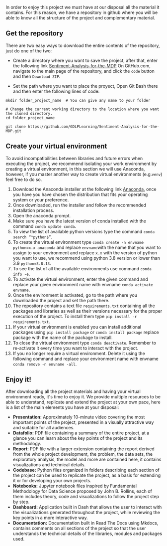 

In order to enjoy this project we must have at our disposal all the material it contains. 
For this reason, we have a repository in github where you will be able to know all the 
structure of the project and complementary material.

## Get the repository

There are two easy ways to download the entire contents of the repository, just do one of the two:

- Create a directory where you want to save the project, after that, enter the following link [Sentiment-Analysis-for-the-MDP](https://github.com/GDLPLearning/Sentiment-Analysis-for-the-MDP)
On GitHub.com, navigate to the main page of the repository, and click the `code` button and then `Download ZIP`.

- Set the path where you want to place the proyect, Open Git Bash there and then enter the following lines of code:


```
mkdir folder_project_name  # You can give any name to your folder

# Change the current working directory to the location where you want the cloned directory. 
cd folder_project_name  

git clone https://github.com/GDLPLearning/Sentiment-Analysis-for-the-MDP.git
```

## Create your virtual environment 

To avoid incompatibilities between libraries and future errors when executing the project, we recommend isolating your work 
environment by creating a virtual environment, in this section we will use Anaconda, however, if you master another way to 
create virtual environments (e.g.`venv`) feel free to do so. 

1. Download the Anaconda installer at the following link [Anaconda](https://www.anaconda.com/products/distribution), once you have 
you have chosen the distribution that fits your operating system or your preference.
2. Once downloaded, run the installer and follow the recommended installation process.
3. Open the anaconda prompt.
4. Make sure you have the latest version of conda installed with the command `conda update conda`.
5. To view the list of available python versions type the command `conda search “^python$”`.
9. To create the virtual environment type `conda create -n envname python=x.x anaconda` and replace `envname`with the name that you want to assign to your environment and replace `x.x` with the version of python you want to use, we recommend using python 3.8 version or lower than 3.9 `python=3.8.13`.
10. To see the list of all the available environments use command `conda info -e`.
11. To activate the virtual environment, enter the given command and replace your given environment name with envname `conda activate envname`.
12. Once the environment is activated, go to the path where you downloaded the project and set the path there.
13. The repository contains a text file `requirements.txt` containing all the packages and libraries as well as their versions necessary for the proper execution of the project. To install them type `pip install -r requirements.txt`.
14. If your virtual environment is enabled you can install additional packages using `pip install package` or `conda install package` replace package with the name of the package to install.
14. To close the virtual environment type `conda deactivate`. Remember to re-activate it every time you want to interact with the project. 
15. If you no longer require a virtual environment. Delete it using the following command and replace your environment name with envname `conda remove -n envname -all`.

## Enjoy it!
After downloading all the project materials and having your virtual environment ready, it's time to enjoy it. We provide multiple resources to be able to understand, replicate and extend the project at your own pace, here is a list of the main elements you have at your disposal:

- **Presentation:** Approximately 10-minute video covering the most important points of the project, presented in a visually attractive way and suitable for all audiences.
- **Datafolio:** PDF file containing a summary of the entire project, at a glance you can learn about the key points of the project and its methodology. 
- **Report**: PDF file with a larger extension containing the report derived from the whole project development, the problem, the data sets, the exploratory analysis, the model and more are contained here, it contains visualizations and technical details.
- **Codebase:** Python files organized in folders describing each section of the project can be used to replicate the project, as a basis for extending it or for developing your own projects. 
- **Notebooks:** Jupyter notebook files inspired by Fundamental Methodology for Data Science proposed by John B. Rollins, each of them includes theory, code and visualizations to follow the project step by step.
- **Dashboard:** Application built in Dash that allows the user to interact with the visualizations generated throughout the project, while reviewing the key points in a more interactive way.
- **Documentation:** Documentation built in Read The Docs using Mkdocs, contains comments on all sections of the project so that the user understands the technical details of the libraries, modules and packages used. 